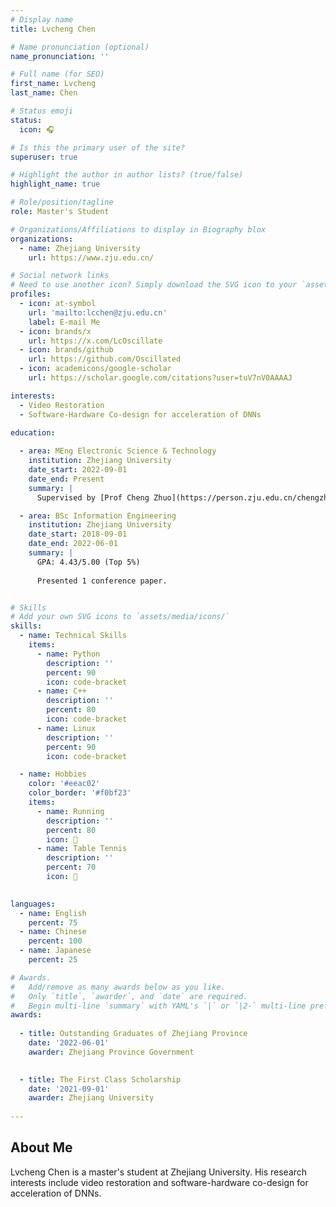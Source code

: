 ```yaml
---
# Display name
title: Lvcheng Chen

# Name pronunciation (optional)
name_pronunciation: ''

# Full name (for SEO)
first_name: Lvcheng
last_name: Chen

# Status emoji
status:
  icon: 🎧

# Is this the primary user of the site?
superuser: true

# Highlight the author in author lists? (true/false)
highlight_name: true

# Role/position/tagline
role: Master's Student

# Organizations/Affiliations to display in Biography blox
organizations:
  - name: Zhejiang University
    url: https://www.zju.edu.cn/

# Social network links
# Need to use another icon? Simply download the SVG icon to your `assets/media/icons/` folder.
profiles:
  - icon: at-symbol
    url: 'mailto:lcchen@zju.edu.cn'
    label: E-mail Me
  - icon: brands/x
    url: https://x.com/LcOscillate
  - icon: brands/github
    url: https://github.com/Oscillated
  - icon: academicons/google-scholar
    url: https://scholar.google.com/citations?user=tuV7nV0AAAAJ

interests:
  - Video Restoration
  - Software-Hardware Co-design for acceleration of DNNs

education:
  
  - area: MEng Electronic Science & Technology
    institution: Zhejiang University
    date_start: 2022-09-01
    date_end: Present
    summary: |
      Supervised by [Prof Cheng Zhuo](https://person.zju.edu.cn/chengzhuo). Presented 2 conference papers and 2 journals including IEEE/ACM International Conference on Computer-Aided Design (ICCAD) and ACM Transactions on Computing Systems (TECS), etc.  

  - area: BSc Information Engineering
    institution: Zhejiang University
    date_start: 2018-09-01
    date_end: 2022-06-01
    summary: |
      GPA: 4.43/5.00 (Top 5%)
      
      Presented 1 conference paper.


# Skills
# Add your own SVG icons to `assets/media/icons/`
skills:
  - name: Technical Skills
    items:
      - name: Python
        description: ''
        percent: 90
        icon: code-bracket
      - name: C++
        description: ''
        percent: 80
        icon: code-bracket
      - name: Linux
        description: ''
        percent: 90
        icon: code-bracket

  - name: Hobbies
    color: '#eeac02'
    color_border: '#f0bf23'
    items:
      - name: Running
        description: ''
        percent: 80
        icon: 🏃
      - name: Table Tennis
        description: ''
        percent: 70
        icon: 🏓
      

languages:
  - name: English
    percent: 75
  - name: Chinese
    percent: 100
  - name: Japanese
    percent: 25

# Awards.
#   Add/remove as many awards below as you like.
#   Only `title`, `awarder`, and `date` are required.
#   Begin multi-line `summary` with YAML's `|` or `|2-` multi-line prefix and indent 2 spaces below.
awards:
  
  - title: Outstanding Graduates of Zhejiang Province
    date: '2022-06-01'
    awarder: Zhejiang Province Government
  

  - title: The First Class Scholarship
    date: '2021-09-01'
    awarder: Zhejiang University
    
---
```


## About Me

Lvcheng Chen is a master's student at Zhejiang University. His research interests include video restoration and software-hardware co-design for acceleration of DNNs.
